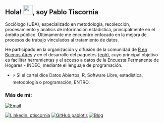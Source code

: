 ## Hola! <img src="https://raw.githubusercontent.com/MartinHeinz/MartinHeinz/master/wave.gif" width="30px">, soy Pablo Tiscornia

Sociólogo (UBA), especializado en metodología, recolección, procesamiento y análisis de información estadística, principalmente en el ámbito público. Últimamente me encuentro enfocado en la mejora de procesos de trabajo vinculados al tratamiento de datos. 

He participado en la organización y difusión de la comunidad de [R en Buenos Aires](https://renbaires.github.io/) y en el desarrollo del paquetes [{eph}](https://holatam.github.io/eph/), cuyo principal objetivo es facilitar herramientas y el acceso a datos de la Encuesta Permanente de Hogares - INDEC, mediante el lenguaje de programación.

- ⚡ Si el cartel dice Datos Abiertos, R, Software Libre, estadística, metodología o programación, ENTRO.

### Más de mí:

<p align="left">
    <a href="mailto:pablotisco@gmail.com">
        <img alt="Email" src="https://img.shields.io/badge/Email-pablotisco@gmail.com-blue?style=flat-square&logo=gmail">
    </a>
</p>

[![Linkedin: ptiscornia](https://img.shields.io/badge/-ptiscornia-blue?style=flat-square&logo=Linkedin&logoColor=white&link=https://www.linkedin.com/in/ptiscornia/)](https://www.linkedin.com/in/ptiscornia/)
[![GitHub pablotis](https://img.shields.io/github/followers/pablotis?label=pablotis&style=social)](https://github.com/pablotis)
[![Blog](https://img.shields.io/static/v1?label=Blog&message=estacion-R&color=orange)](https://estacion-r.netlify.app/)

<!--
**pablotis/pablotis** is a ✨ _special_ ✨ repository because its `README.md` (this file) appears on your GitHub profile.

Here are some ideas to get you started:

- 🔭 I’m currently working on ...
- 🌱 I’m currently learning ...
- 👯 I’m looking to collaborate on ...
- 🤔 I’m looking for help with ...
- 💬 Ask me about ...
- 📫 How to reach me: ...
- 😄 Pronouns: ...
- ⚡ Fun fact: ...

https://catalins.tech/how-to-create-a-kickass-github-profile-page
-->
